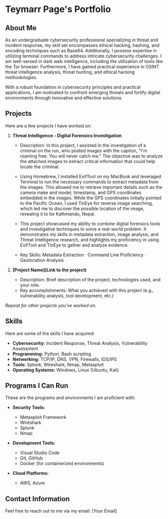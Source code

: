 # Teymarr Page's Portfolio

## About Me
As an undergraduate cybersecurity professional specializing in threat and incident response, my skill set encompasses ethical hacking, hashing, and encoding techniques such as Base64. Additionally, I possess expertise in utilizing terminal commands to address intricate cybersecurity challenges. I am well-versed in dark web intelligence, including the utilization of tools like the Tor browser. Furthermore, I have gained practical experience in OSINT threat intelligence analysis, threat hunting, and ethical hacking methodologies.

With a robust foundation in cybersecurity principles and practical applications, I am motivated to confront emerging threats and fortify digital environments through innovative and effective solutions.


## Projects
Here are a few projects I have worked on:

1. **Threat Intelligence - Digital Forensics Investigation** 
   - Description: In this project, I assisted in the investigation of a criminal on the run, who posted images with the caption, "I'm roaming free. You will never catch me." The objective was to analyze the attached images to extract critical information that could help locate the criminal.

   - Using Homebrew, I installed ExifTool on my MacBook and leveraged Terminal to run the necessary commands to extract metadata from the images. This allowed me to retrieve important details such as the camera make and model, timestamp, and GPS coordinates embedded in the images. While the GPS coordinates initially pointed to the Pacific Ocean, I used TinEye for reverse image searching, which led me to discover the possible location of the image, revealing it to be Kathmandu, Nepal.

   - This project showcased my ability to combine digital forensics tools and investigative techniques to solve a real-world problem. It demonstrates my skills in metadata extraction, image analysis, and Threat intelligence research, and highlights my proficiency in using ExifTool and TinEye to gather and analyze evidence.
   - Key Skills: Metadata Extraction · Command Line Proficiency · Geolocation Analysis

2. **[Project Name](Link to the project)**  
   - Description: Brief description of the project, technologies used, and your role.
   - Key accomplishments: What you achieved with this project (e.g., vulnerability analysis, tool development, etc.)

*Repeat for other projects you've worked on.*

## Skills
Here are some of the skills I have acquired:

- **Cybersecurity:** Incident Response, Threat Analysis, Vulnerability Assessment
- **Programming:** Python, Bash scripting
- **Networking:** TCP/IP, DNS, VPN, Firewalls, IDS/IPS
- **Tools:** Splunk, Wireshark, Nmap, Metasploit
- **Operating Systems:** Windows, Linux (Ubuntu, Kali)

## Programs I Can Run
These are the programs and environments I am proficient with:

- **Security Tools:** 
  - Metasploit Framework
  - Wireshark
  - Splunk
  - Nmap

- **Development Tools:** 
  - Visual Studio Code
  - Git, GitHub
  - Docker (for containerized environments)

- **Cloud Platforms:** 
  - AWS, Azure

## Contact Information
Feel free to reach out to me via my email: [Your Email]
